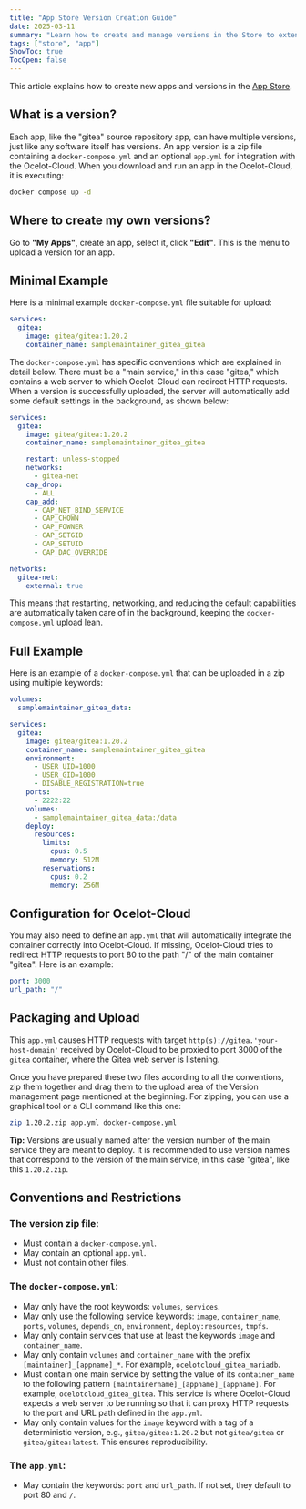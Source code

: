 ```yaml
---
title: "App Store Version Creation Guide"
date: 2025-03-11
summary: "Learn how to create and manage versions in the Store to extend the app ecosystem."
tags: ["store", "app"]
ShowToc: true
TocOpen: false
---
```


This article explains how to create new apps and versions in the [App Store](https://store.ocelot-cloud.org/).

## What is a version?

Each app, like the "gitea" source repository app, can have multiple versions, just like any software itself has versions. An app version is a zip file containing a `docker-compose.yml` and an optional `app.yml` for integration with the Ocelot-Cloud. When you download and run an app in the Ocelot-Cloud, it is executing:

```sh
docker compose up -d
```

## Where to create my own versions?

Go to **"My Apps"**, create an app, select it, click **"Edit"**. This is the menu to upload a version for an app.

## Minimal Example

Here is a minimal example `docker-compose.yml` file suitable for upload:

```yaml
services:
  gitea:
    image: gitea/gitea:1.20.2
    container_name: samplemaintainer_gitea_gitea
```

The `docker-compose.yml` has specific conventions which are explained in detail below. There must be a "main service," in this case "gitea," which contains a web server to which Ocelot-Cloud can redirect HTTP requests. When a version is successfully uploaded, the server will automatically add some default settings in the background, as shown below:

```yaml
services:
  gitea:
    image: gitea/gitea:1.20.2
    container_name: samplemaintainer_gitea_gitea

    restart: unless-stopped
    networks:
      - gitea-net
    cap_drop:
      - ALL
    cap_add:
      - CAP_NET_BIND_SERVICE
      - CAP_CHOWN
      - CAP_FOWNER
      - CAP_SETGID
      - CAP_SETUID
      - CAP_DAC_OVERRIDE

networks:
  gitea-net:
    external: true
```

This means that restarting, networking, and reducing the default capabilities are automatically taken care of in the background, keeping the `docker-compose.yml` upload lean.

## Full Example

Here is an example of a `docker-compose.yml` that can be uploaded in a zip using multiple keywords:

```yaml
volumes:
  samplemaintainer_gitea_data:

services:
  gitea:
    image: gitea/gitea:1.20.2
    container_name: samplemaintainer_gitea_gitea
    environment:
      - USER_UID=1000
      - USER_GID=1000
      - DISABLE_REGISTRATION=true
    ports:
      - 2222:22
    volumes:
      - samplemaintainer_gitea_data:/data
    deploy:
      resources:
        limits:
          cpus: 0.5
          memory: 512M
        reservations:
          cpus: 0.2
          memory: 256M
```

## Configuration for Ocelot-Cloud

You may also need to define an `app.yml` that will automatically integrate the container correctly into Ocelot-Cloud. If missing, Ocelot-Cloud tries to redirect HTTP requests to port 80 to the path "/" of the main container "gitea". Here is an example:

```yaml
port: 3000
url_path: "/"
```

## Packaging and Upload

This `app.yml` causes HTTP requests with target `http(s)://gitea.'your-host-domain'` received by Ocelot-Cloud to be proxied to port 3000 of the `gitea` container, where the Gitea web server is listening.

Once you have prepared these two files according to all the conventions, zip them together and drag them to the upload area of the Version management page mentioned at the beginning. For zipping, you can use a graphical tool or a CLI command like this one:

```sh
zip 1.20.2.zip app.yml docker-compose.yml
```

**Tip:** Versions are usually named after the version number of the main service they are meant to deploy. It is recommended to use version names that correspond to the version of the main service, in this case "gitea", like this `1.20.2.zip`.

## Conventions and Restrictions

### The version zip file:

- Must contain a `docker-compose.yml`.
- May contain an optional `app.yml`.
- Must not contain other files.

### The `docker-compose.yml`:

- May only have the root keywords: `volumes`, `services`.
- May only use the following service keywords: `image`, `container_name`, `ports`, `volumes`, `depends_on`, `environment`, `deploy:resources`, `tmpfs`.
- May only contain services that use at least the keywords `image` and `container_name`.
- May only contain `volumes` and `container_name` with the prefix `[maintainer]_[appname]_*`. For example, `ocelotcloud_gitea_mariadb`.
- Must contain one main service by setting the value of its `container_name` to the following pattern `[maintainername]_[appname]_[appname]`. For example, `ocelotcloud_gitea_gitea`. This service is where Ocelot-Cloud expects a web server to be running so that it can proxy HTTP requests to the port and URL path defined in the `app.yml`.
- May only contain values for the `image` keyword with a tag of a deterministic version, e.g., `gitea/gitea:1.20.2` but not `gitea/gitea` or `gitea/gitea:latest`. This ensures reproducibility.

### The `app.yml`:

- May contain the keywords: `port` and `url_path`. If not set, they default to port 80 and `/`.
